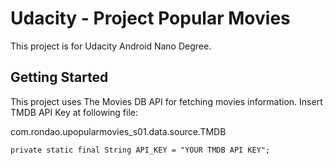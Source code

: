 # Udacity - Project Popular Movies

This project is for Udacity Android Nano Degree.

## Getting Started

This project uses The Movies DB API for fetching movies information.
Insert TMDB API Key at following file:

com.rondao.upopularmovies_s01.data.source.TMDB

```
private static final String API_KEY = "YOUR TMDB API KEY";
```

